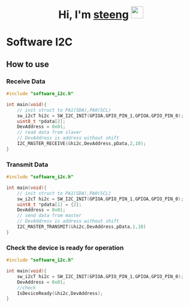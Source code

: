 <h1 align="center">Hi, I'm <a href="https://github.com/st33ng" target="_blank">steeng</a> 
<img src="https://github.com/blackcater/blackcater/raw/main/images/Hi.gif" height="32"/></h1>

# Software I2C
## How to use
### Receive Data
```c
#include "software_i2c.h"

int main(void){
    // init struct to PA1(SDA),PA0(SCL)
    sw_i2cT hi2c = SW_I2C_INIT(GPIOA,GPIO_PIN_1,GPIOA,GPIO_PIN_0); 
    uint8_t *pdata[2];
    DevAddress = 0x01;
    // read data from slaver
    // DevAddress is address without shift 
    I2C_MASTER_RECEIVE(&hi2c,DevAddress,pData,2,10);
}
```
### Transmit Data
```c
#include "software_i2c.h"

int main(void){
    // init struct to PA1(SDA),PA0(SCL)
    sw_i2cT hi2c = SW_I2C_INIT(GPIOA,GPIO_PIN_1,GPIOA,GPIO_PIN_0); 
    uint8_t *pdata[1] = {2};
    DevAddress = 0x01;
    // send data from master
    // DevAddress is address without shift 
    I2C_MASTER_TRANSMIT(&hi2c,DevAddress,pData,1,10)
}
```
### Check the device is ready for operation

```c
#include "software_i2c.h"

int main(void){
    sw_i2cT hi2c = SW_I2C_INIT(GPIOA,GPIO_PIN_1,GPIOA,GPIO_PIN_0);
    DevAddress = 0x01;
    //check
    IsDeviceReady(&hi2c,DevAddress);
}
```